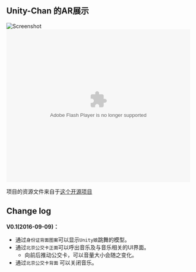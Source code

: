 Unity-Chan 的AR展示
----------------------------------------------

![Screenshot][Screenshot]
<embed src='http://player.youku.com/player.php/sid/XMTcyMDE2MTg4OA==/v.swf' allowFullScreen='true' quality='high' width='480' height='400' align='middle' allowScriptAccess='always' type='application/x-shockwave-flash'></embed>

项目的资源文件来自于[这个开源项目](https://github.com/unity3d-jp/unitychan-crs)

## Change log
**V0.1(2016-09-09)：**

* 通过`身份证背面图案`可以显示`Unity娘`跳舞的模型。
* 通过`北京公交卡正面`可以呼出音乐及与音乐相关的UI界面。
	* 向前后推动公交卡，可以音量大小会随之变化。
* 通过`北京公交卡背面` 可以关闭音乐。


[Screenshot]: http://unity-chan.com/blog/wp-content/uploads/2014/08/uniteinthesky_ss.jpg


